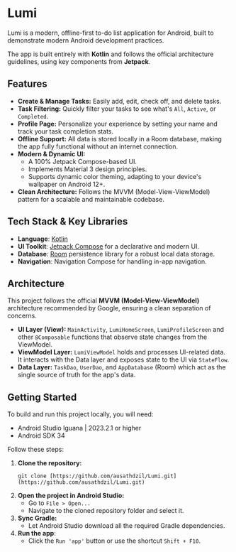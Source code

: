 # Lumi

Lumi is a modern, offline-first to-do list application for Android, built to demonstrate modern Android development practices.

The app is built entirely with **Kotlin** and follows the official architecture guidelines, using key components from **Jetpack**.

## Features

- **Create & Manage Tasks:** Easily add, edit, check off, and delete tasks.
- **Task Filtering:** Quickly filter your tasks to see what's `All`, `Active`, or `Completed`.
- **Profile Page:** Personalize your experience by setting your name and track your task completion stats.
- **Offline Support:** All data is stored locally in a Room database, making the app fully functional without an internet connection.
- **Modern & Dynamic UI:**
  - A 100% Jetpack Compose-based UI.
  - Implements Material 3 design principles.
  - Supports dynamic color theming, adapting to your device's wallpaper on Android 12+.
- **Clean Architecture:** Follows the MVVM (Model-View-ViewModel) pattern for a scalable and maintainable codebase.

## Tech Stack & Key Libraries

- **Language**: [Kotlin](https://kotlinlang.org/)
- **UI Toolkit**: [Jetpack Compose](https://developer.android.com/compose) for a declarative and modern UI.
- **Database**: [Room](https://developer.android.com/jetpack/androidx/releases/room) persistence library for a robust local data storage.
- **Navigation**: Navigation Compose for handling in-app navigation.

## Architecture

This project follows the official **MVVM (Model-View-ViewModel)** architecture recommended by Google, ensuring a clean separation of concerns.

- **UI Layer (View):** `MainActivity`, `LumiHomeScreen`, `LumiProfileScreen` and other `@Composable` functions that observe state changes from the ViewModel.
- **ViewModel Layer:** `LumiViewModel` holds and processes UI-related data. It interacts with the Data layer and exposes state to the UI via `StateFlow`.
- **Data Layer:** `TaskDao`, `UserDao`, and `AppDatabase` (Room) which act as the single source of truth for the app's data.

## Getting Started

To build and run this project locally, you will need:

- Android Studio Iguana | 2023.2.1 or higher
- Android SDK 34

Follow these steps:

1. **Clone the repository:**
   ```
   git clone [https://github.com/ausathdzil/Lumi.git](https://github.com/ausathdzil/Lumi.git)
   ```
3. **Open the project in Android Studio:**
   - Go to `File > Open...`
   - Navigate to the cloned repository folder and select it.
5. **Sync Gradle:**
   - Let Android Studio download all the required Gradle dependencies.
7. **Run the app**:
   - Click the `Run 'app'` button or use the shortcut `Shift + F10`.
